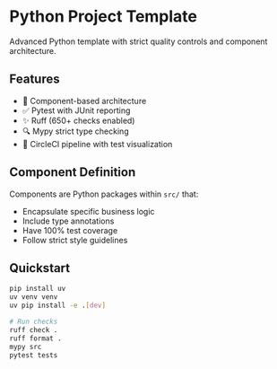 # Python Project Template

Advanced Python template with strict quality controls and component architecture.

## Features

- 🚀 Component-based architecture
- ✅ Pytest with JUnit reporting
- ✨ Ruff (650+ checks enabled)
- 🔍 Mypy strict type checking
- 🔄 CircleCI pipeline with test visualization

## Component Definition

Components are Python packages within `src/` that:
- Encapsulate specific business logic
- Include type annotations
- Have 100% test coverage
- Follow strict style guidelines

## Quickstart

```bash
pip install uv
uv venv venv
uv pip install -e .[dev]

# Run checks
ruff check .
ruff format .
mypy src
pytest tests
